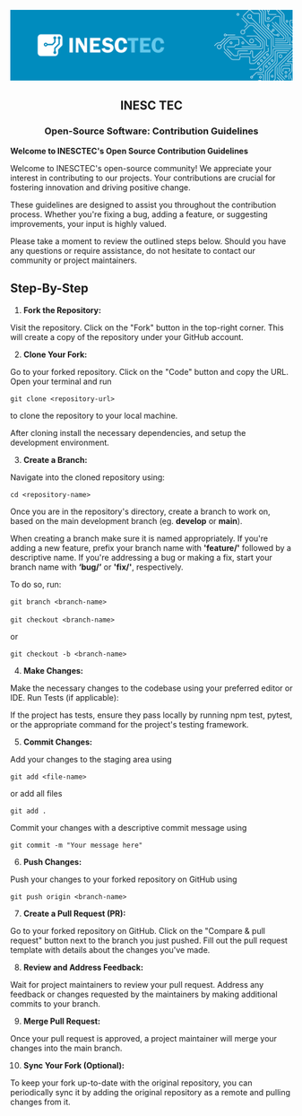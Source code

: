 <div align="center">

![logo](../profile/inesctec_banner.png)

## INESC TEC
### Open-Source Software: Contribution Guidelines

</div>


**Welcome to INESCTEC's Open Source Contribution Guidelines**

Welcome to INESCTEC's open-source community! We appreciate your interest in contributing to our projects. Your contributions are crucial for fostering innovation and driving positive change.

These guidelines are designed to assist you throughout the contribution process. Whether you're fixing a bug, adding a feature, or suggesting improvements, your input is highly valued.

Please take a moment to review the outlined steps below. Should you have any questions or require assistance, do not hesitate to contact our community or project maintainers. 

## Step-By-Step

1. **Fork the Repository:**

Visit the repository.
Click on the "Fork" button in the top-right corner. This will create a copy of the repository under your GitHub account.

2. **Clone Your Fork:**

Go to your forked repository.
Click on the "Code" button and copy the URL.
Open your terminal and run

    git clone <repository-url>

to clone the repository to your local machine.

After cloning install the necessary dependencies, and setup the development environment.

3. **Create a Branch:**

Navigate into the cloned repository using:

    cd <repository-name>

Once you are in the repository's directory, create a branch to work on, based on the main development branch (eg. **develop** or **main**).

When creating a branch make sure it is named appropriately.  If you're adding a new feature, prefix your branch name with **'feature/'** followed by a descriptive name. If you're addressing a bug or making a fix, start your branch name with **‘bug/’** or **'fix/'**, respectively. 

To do so, run:

    git branch <branch-name>

    git checkout <branch-name>

or 

    git checkout -b <branch-name>


4. **Make Changes:**

Make the necessary changes to the codebase using your preferred editor or IDE.
Run Tests (if applicable):

If the project has tests, ensure they pass locally by running npm test, pytest, or the appropriate command for the project's testing framework.

5. **Commit Changes:**

Add your changes to the staging area using 

    git add <file-name>

or add all files 

    git add . 

Commit your changes with a descriptive commit message using
 
    git commit -m "Your message here"

6. **Push Changes:**

Push your changes to your forked repository on GitHub using 

    git push origin <branch-name>

7. **Create a Pull Request (PR):**

Go to your forked repository on GitHub.
Click on the "Compare & pull request" button next to the branch you just pushed.
Fill out the pull request template with details about the changes you've made.

8. **Review and Address Feedback:**

Wait for project maintainers to review your pull request.
Address any feedback or changes requested by the maintainers by making additional commits to your branch.

9. **Merge Pull Request:**

Once your pull request is approved, a project maintainer will merge your changes into the main branch.

10. **Sync Your Fork (Optional):**

To keep your fork up-to-date with the original repository, you can periodically sync it by adding the original repository as a remote and pulling changes from it.
